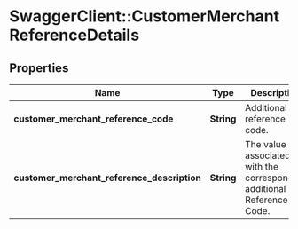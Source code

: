 # SwaggerClient::CustomerMerchantReferenceDetails

## Properties
Name | Type | Description | Notes
------------ | ------------- | ------------- | -------------
**customer_merchant_reference_code** | **String** | Additional bill reference code. | 
**customer_merchant_reference_description** | **String** | The value associated with the corresponding additional Bill Reference Code. | 

